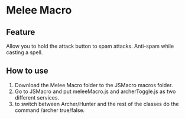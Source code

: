 # Melee Macro
## Feature
Allow you to hold the attack button to spam attacks.
Anti-spam while casting a spell.
## How to use
1. Download the Melee Macro folder to the JSMacro macros folder.
2. Go to JSMacro and put meleeMacro.js and archerToggle.js as two different services.
3. to switch between Archer/Hunter and the rest of the classes do the command /archer true/false.
